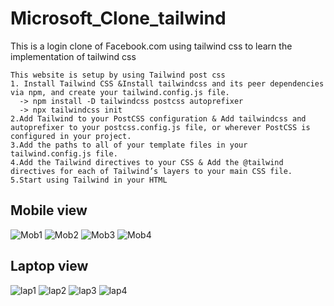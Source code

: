 # Microsoft_Clone_tailwind
This is  a login clone of Facebook.com using tailwind css to learn the implementation of tailwind css
```
This website is setup by using Tailwind post css
1. Install Tailwind CSS &Install tailwindcss and its peer dependencies via npm, and create your tailwind.config.js file.
  -> npm install -D tailwindcss postcss autoprefixer
  -> npx tailwindcss init
2.Add Tailwind to your PostCSS configuration & Add tailwindcss and autoprefixer to your postcss.config.js file, or wherever PostCSS is configured in your project.
3.Add the paths to all of your template files in your tailwind.config.js file.
4.Add the Tailwind directives to your CSS & Add the @tailwind directives for each of Tailwind’s layers to your main CSS file.
5.Start using Tailwind in your HTML
```
## Mobile view

![Mob1](https://github.com/supineevil/Microsoft_Clone_tailwind/assets/75155924/0810651b-6959-419e-831e-ac3092fe4673)
![Mob2](https://github.com/supineevil/Microsoft_Clone_tailwind/assets/75155924/b1d6ee36-0fa2-4b4e-a5f2-2bc4e0adb859)
![Mob3](https://github.com/supineevil/Microsoft_Clone_tailwind/assets/75155924/2b06ef0a-c011-4c1f-8dc8-1ea01ed2ded8)
![Mob4](https://github.com/supineevil/Microsoft_Clone_tailwind/assets/75155924/e7bea8e0-4465-4785-85d8-fc755ec56abe)


## Laptop view
![lap1](https://github.com/supineevil/Microsoft_Clone_tailwind/assets/75155924/8a461970-f1d7-479a-becf-ab771d75e195)
![lap2](https://github.com/supineevil/Microsoft_Clone_tailwind/assets/75155924/d77a1517-0c49-4b0f-aedd-3c2b198bf25e)
![lap3](https://github.com/supineevil/Microsoft_Clone_tailwind/assets/75155924/6c301994-d16f-48a8-ba78-b40f1ef0c163)
![lap4](https://github.com/supineevil/Microsoft_Clone_tailwind/assets/75155924/ade68736-6156-4654-b67e-045abdbdaff7)
